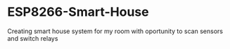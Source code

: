 # ESP8266-Smart-House
 Creating smart house system for my room with oportunity to scan sensors and switch relays
